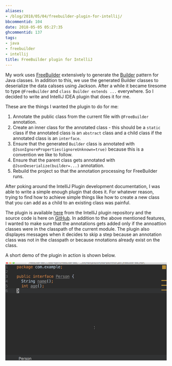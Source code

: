 ```yaml
---
aliases:
- /blog/2018/05/04/freebuilder-plugin-for-intellij/
bbcommentid: 104
date: 2018-05-05 05:27:35
ghcommentid: 137
tags:
- java
- freebuilder
- intellij
title: FreeBuilder plugin for IntelliJ
---
```


My work uses [FreeBuilder](http://freebuilder.inferred.org/) extensively to generate the [Builder](https://en.wikipedia.org/wiki/Builder_pattern) pattern for Java classes. In addition to this, we use the generated Builder classes to deserialize the data calsses using Jackson. After a while it became tiresome to type `@FreeBuilder` and `class Builder extends ...` everywhere. So I decided to write and IntelliJ IDEA plugin that does it for me.

<!--more-->

These are the things I wanted the plugin to do for me:

1. Annotate the public class from the current file with `@FreeBuilder` annotation.
1. Create an inner class for the annotated class - this should be a `static` class if the annotated class is an `abstract` class and a child class if the annotated class is an `interface`.
1. Ensure that the generated `Builder` class is annotated with `@JsonIgnoreProperties(ignoreUnknown=true)` because this is a convention we like to follow.
1. Ensure that the parent class gets annotated with `@JsonDeserialize(builder=...)` annotation.
1. Rebuild the project so that the annotation processing for FreeBuilder runs.

After poking around the IntelliJ Plugin development documentation, I was able to write a simple enough plugin that does it. For whatever reason, trying to find how to achieve simple things like how to create a new class that you can add as a child to an existing class was painful.

The plugin is available [here](https://plugins.jetbrains.com/plugin/10705-freebuilder-plugin) from the IntelliJ plugin repository and the source code is here on [GitHub](https://github.com/sdqali/freebuilder-intellij-plugin). In addition to the above mentioned features, I wanted to make sure that the annotations gets added only if the annoattion classes were in the classpath of the current module. The plugin also displayes messages when it decides to skip a step because an annotation class was not in the classpath or because nnotations already exist on the class.

A short demo of the plugin in action is shown below.

!["FreeBuilder Plugin Demo"](/images/freebuilder-plugin-demo.gif "FreeBuilder Plugin Demo")